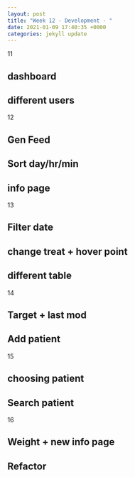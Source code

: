 ```yaml
---
layout: post
title: "Week 12 - Development - "
date: 2021-01-09 17:40:35 +0000
categories: jekyll update
---
```

11
## dashboard
## different users

12
## Gen Feed
## Sort day/hr/min
## info page

13
## Filter date
## change treat + hover point
## different table

14
## Target + last mod
## Add patient


15
## choosing patient
## Search patient


16
## Weight + new info page
## Refactor